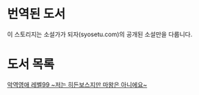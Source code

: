 # 번역된 도서
이 스토리지는 소설가가 되자(syosetu.com)의 공개된 소설만을 다룹니다.

# 도서 목록
[악역영애 레벨99 ~저는 히든보스지만 마왕은 아니에요~](https://github.com/TranslatedLibrary/Books/tree/main/%EC%95%85%EC%97%AD%20%EC%98%81%EC%95%A0%20%EB%A0%88%EB%B2%A8%2099)
